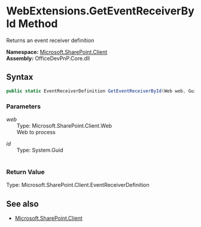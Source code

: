 # WebExtensions.GetEventReceiverById Method  
Returns an event receiver definition  

**Namespace:** [Microsoft.SharePoint.Client](Microsoft.SharePoint.Client.md)  
**Assembly:** OfficeDevPnP.Core.dll  
## Syntax
```C#
public static EventReceiverDefinition GetEventReceiverById(Web web, Guid id)
```
### Parameters
*web*  
&emsp;&emsp;Type: Microsoft.SharePoint.Client.Web  
&emsp;&emsp;Web to process  
  
*id*  
&emsp;&emsp;Type: System.Guid  
&emsp;&emsp;  
  
### Return Value
Type: Microsoft.SharePoint.Client.EventReceiverDefinition  


## See also
- [Microsoft.SharePoint.Client](Microsoft.SharePoint.Client.md)
